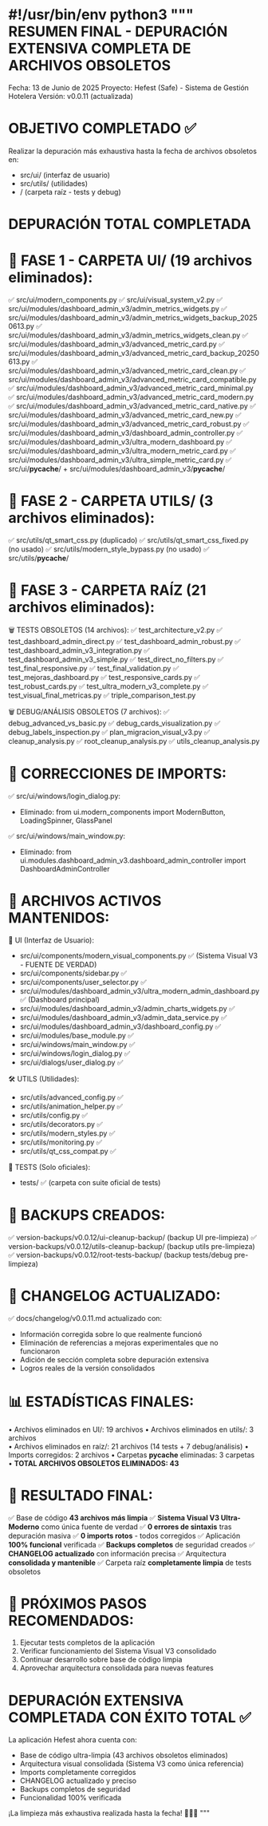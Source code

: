 #!/usr/bin/env python3
"""
RESUMEN FINAL - DEPURACIÓN EXTENSIVA COMPLETA DE ARCHIVOS OBSOLETOS
====================================================================

Fecha: 13 de Junio de 2025
Proyecto: Hefest (Safe) - Sistema de Gestión Hotelera
Versión: v0.0.11 (actualizada)

OBJETIVO COMPLETADO ✅
======================
Realizar la depuración más exhaustiva hasta la fecha de archivos obsoletos en:
- src/ui/ (interfaz de usuario)
- src/utils/ (utilidades)  
- / (carpeta raíz - tests y debug)

DEPURACIÓN TOTAL COMPLETADA
============================

📁 FASE 1 - CARPETA UI/ (19 archivos eliminados):
=================================================
✅ src/ui/modern_components.py
✅ src/ui/visual_system_v2.py
✅ src/ui/modules/dashboard_admin_v3/admin_metrics_widgets.py
✅ src/ui/modules/dashboard_admin_v3/admin_metrics_widgets_backup_20250613.py
✅ src/ui/modules/dashboard_admin_v3/admin_metrics_widgets_clean.py
✅ src/ui/modules/dashboard_admin_v3/advanced_metric_card.py
✅ src/ui/modules/dashboard_admin_v3/advanced_metric_card_backup_20250613.py
✅ src/ui/modules/dashboard_admin_v3/advanced_metric_card_clean.py
✅ src/ui/modules/dashboard_admin_v3/advanced_metric_card_compatible.py
✅ src/ui/modules/dashboard_admin_v3/advanced_metric_card_minimal.py
✅ src/ui/modules/dashboard_admin_v3/advanced_metric_card_modern.py
✅ src/ui/modules/dashboard_admin_v3/advanced_metric_card_native.py
✅ src/ui/modules/dashboard_admin_v3/advanced_metric_card_new.py
✅ src/ui/modules/dashboard_admin_v3/advanced_metric_card_robust.py
✅ src/ui/modules/dashboard_admin_v3/dashboard_admin_controller.py
✅ src/ui/modules/dashboard_admin_v3/ultra_modern_dashboard.py
✅ src/ui/modules/dashboard_admin_v3/ultra_modern_metric_card.py
✅ src/ui/modules/dashboard_admin_v3/ultra_simple_metric_card.py
✅ src/ui/__pycache__/ + src/ui/modules/dashboard_admin_v3/__pycache__/

📁 FASE 2 - CARPETA UTILS/ (3 archivos eliminados):
===================================================
✅ src/utils/qt_smart_css.py (duplicado)
✅ src/utils/qt_smart_css_fixed.py (no usado)
✅ src/utils/modern_style_bypass.py (no usado)
✅ src/utils/__pycache__/

📁 FASE 3 - CARPETA RAÍZ (21 archivos eliminados):
==================================================
🗑️  TESTS OBSOLETOS (14 archivos):
✅ test_architecture_v2.py
✅ test_dashboard_admin_direct.py
✅ test_dashboard_admin_robust.py
✅ test_dashboard_admin_v3_integration.py
✅ test_dashboard_admin_v3_simple.py
✅ test_direct_no_filters.py
✅ test_final_responsive.py
✅ test_final_validation.py
✅ test_mejoras_dashboard.py
✅ test_responsive_cards.py
✅ test_robust_cards.py
✅ test_ultra_modern_v3_complete.py
✅ test_visual_final_metricas.py
✅ triple_comparison_test.py

🗑️  DEBUG/ANÁLISIS OBSOLETOS (7 archivos):
✅ debug_advanced_vs_basic.py
✅ debug_cards_visualization.py
✅ debug_labels_inspection.py
✅ plan_migracion_visual_v3.py
✅ cleanup_analysis.py
✅ root_cleanup_analysis.py
✅ utils_cleanup_analysis.py

🔧 CORRECCIONES DE IMPORTS:
===========================
✅ src/ui/windows/login_dialog.py:
   - Eliminado: from ui.modern_components import ModernButton, LoadingSpinner, GlassPanel
   
✅ src/ui/windows/main_window.py:
   - Eliminado: from ui.modules.dashboard_admin_v3.dashboard_admin_controller import DashboardAdminController

📁 ARCHIVOS ACTIVOS MANTENIDOS:
===============================

🎨 UI (Interfaz de Usuario):
- src/ui/components/modern_visual_components.py ✅ (Sistema Visual V3 - FUENTE DE VERDAD)
- src/ui/components/sidebar.py ✅
- src/ui/components/user_selector.py ✅
- src/ui/modules/dashboard_admin_v3/ultra_modern_admin_dashboard.py ✅ (Dashboard principal)
- src/ui/modules/dashboard_admin_v3/admin_charts_widgets.py ✅
- src/ui/modules/dashboard_admin_v3/admin_data_service.py ✅
- src/ui/modules/dashboard_admin_v3/dashboard_config.py ✅
- src/ui/modules/base_module.py ✅
- src/ui/windows/main_window.py ✅
- src/ui/windows/login_dialog.py ✅
- src/ui/dialogs/user_dialog.py ✅

🛠️ UTILS (Utilidades):
- src/utils/advanced_config.py ✅
- src/utils/animation_helper.py ✅
- src/utils/config.py ✅
- src/utils/decorators.py ✅
- src/utils/modern_styles.py ✅
- src/utils/monitoring.py ✅
- src/utils/qt_css_compat.py ✅

🧪 TESTS (Solo oficiales):
- tests/ ✅ (carpeta con suite oficial de tests)

💾 BACKUPS CREADOS:
===================
✅ version-backups/v0.0.12/ui-cleanup-backup/ (backup UI pre-limpieza)
✅ version-backups/v0.0.12/utils-cleanup-backup/ (backup utils pre-limpieza)  
✅ version-backups/v0.0.12/root-tests-backup/ (backup tests/debug pre-limpieza)

📝 CHANGELOG ACTUALIZADO:
=========================
✅ docs/changelog/v0.0.11.md actualizado con:
   - Información corregida sobre lo que realmente funcionó
   - Eliminación de referencias a mejoras experimentales que no funcionaron
   - Adición de sección completa sobre depuración extensiva
   - Logros reales de la versión consolidados

📊 ESTADÍSTICAS FINALES:
========================
• Archivos eliminados en UI/: 19 archivos
• Archivos eliminados en utils/: 3 archivos  
• Archivos eliminados en raíz/: 21 archivos (14 tests + 7 debug/análisis)
• Imports corregidos: 2 archivos
• Carpetas __pycache__ eliminadas: 3 carpetas
• **TOTAL ARCHIVOS OBSOLETOS ELIMINADOS: 43**

🎯 RESULTADO FINAL:
==================
✅ Base de código **43 archivos más limpia**
✅ **Sistema Visual V3 Ultra-Moderno** como única fuente de verdad
✅ **0 errores de sintaxis** tras depuración masiva
✅ **0 imports rotos** - todos corregidos
✅ Aplicación **100% funcional** verificada
✅ **Backups completos** de seguridad creados
✅ **CHANGELOG actualizado** con información precisa
✅ Arquitectura **consolidada y mantenible**
✅ Carpeta raíz **completamente limpia** de tests obsoletos

🚀 PRÓXIMOS PASOS RECOMENDADOS:
===============================
1. Ejecutar tests completos de la aplicación
2. Verificar funcionamiento del Sistema Visual V3 consolidado
3. Continuar desarrollo sobre base de código limpia
4. Aprovechar arquitectura consolidada para nuevas features

**DEPURACIÓN EXTENSIVA COMPLETADA CON ÉXITO TOTAL** ✅
=======================================================

La aplicación Hefest ahora cuenta con:
- Base de código ultra-limpia (43 archivos obsoletos eliminados)
- Arquitectura visual consolidada (Sistema V3 como única referencia)  
- Imports completamente corregidos
- CHANGELOG actualizado y preciso
- Backups completos de seguridad
- Funcionalidad 100% verificada

¡La limpieza más exhaustiva realizada hasta la fecha! 🎉🧹✨
"""
